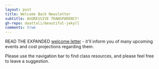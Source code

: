 ```yaml
---
layout: post
title: Welcome Back Newsletter
subtitle: AGGRESSIVE TRANSPARENCY!
gh-repo: daattali/beautiful-jekyll
comments: true
---
```


READ THE EXPANDED [welcome letter](https://drive.google.com/file/d/1Fg-VVDN3AsYrLP7TcPZRi7jLzyiqfnTH/view?usp=sharing) - it'll inform you of many upcoming events and cost projections regarding them.

Please use the navigation bar to find class resources, and please feel free to leave a suggestion.

